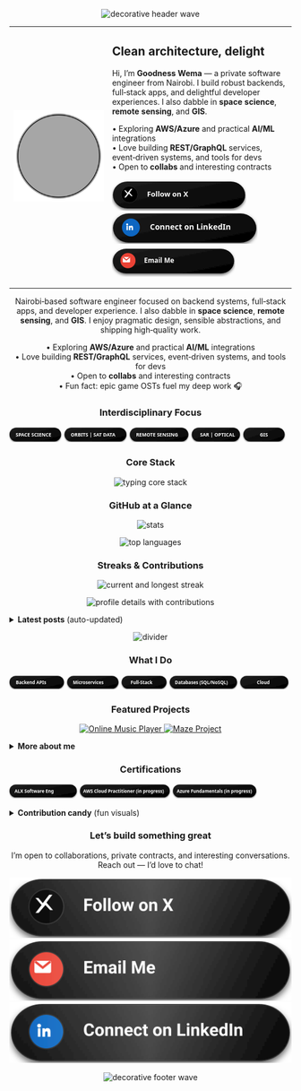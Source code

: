 <!-- ========================================================= -->
<!-- Decorative Header -->
<!-- ========================================================= -->
<p align="center">
  <img src="https://capsule-render.vercel.app/api?type=waving&color=0:000000,100:000000&height=140&section=header&text=Goodness%20Wema&fontColor=ffffff&fontSize=42&fontAlignY=35" alt="decorative header wave"/>
</p>

<!-- Intro with avatar + bio in two columns -->
<table role="presentation" border="0" cellpadding="0" cellspacing="0" style="border:0; border-collapse:collapse;">
  <tr>
    <td align="center" width="35%" style="border:0;">
      <img src="./brand-avatar-frame.svg" alt="Avatar" width="180"/>
    </td>
    <td style="border:0;">
      <h2>Clean architecture, delight</h2>
      <p>
        Hi, I’m <b>Goodness Wema</b> — a private software engineer from Nairobi. I build robust backends,
        full‑stack apps, and delightful developer experiences. I also dabble in <b>space science</b>,
        <b>remote sensing</b>, and <b>GIS</b>.
      </p>
      <p>
        • Exploring <b>AWS/Azure</b> and practical <b>AI/ML</b> integrations<br/>
        • Love building <b>REST/GraphQL</b> services, event‑driven systems, and tools for devs<br/>
        • Open to <b>collabs</b> and interesting contracts<br/>
      </p>
<!-- Social & Contact Buttons (inline SVG, pill shaped, CSS hover scale, no sweep) -->
      <p>
        <a href="https://x.com/WemaGoodness" title="Follow on X">
          <svg width="240" height="56" viewBox="0 0 260 56" xmlns="http://www.w3.org/2000/svg">
            <style>
              .btn { transition: transform .18s ease; transform-origin: 50% 50%; }
              .btn:hover { transform: scale(1.05); }
            </style>
            <defs>
              <linearGradient id="btnGradX" x1="0%" y1="0%" x2="100%" y2="100%">
                <stop offset="0%" stop-color="#1f1f1f"/>
                <stop offset="100%" stop-color="#000000"/>
              </linearGradient>
              <filter id="btnShadowX" x="-50%" y="-50%" width="200%" height="200%">
                <feDropShadow dx="0" dy="3" stdDeviation="3" flood-color="#000" flood-opacity="0.6"/>
              </filter>
            </defs>
            <g class="btn" filter="url(#btnShadowX)">
              <rect x="2" y="2" rx="28" ry="28" width="256" height="52" fill="url(#btnGradX)"/>
              <g transform="translate(18,11)">
                <circle cx="16" cy="16" r="16" fill="#000" stroke="#2a2a2a"/>
                <g transform="translate(6,5) scale(0.7)" fill="#fff">
                  <path d="M22.25 0h-4.2L9.65 11.1 3.7 4.25H0l8.1 9.4L0 24h4.2l8.85-10.35L19.3 20.3h3.7l-8.55-9.9L22.25 0z"/>
                </g>
                <text x="50" y="20" fill="#ffffff" font-family="Segoe UI, Roboto, Helvetica, Arial, sans-serif" font-size="16" font-weight="600">Follow on X</text>
              </g>
            </g>
          </svg>
        </a>
        <a href="https://www.linkedin.com/in/wema-goodness/" title="Connect on LinkedIn">
          <svg width="260" height="56" viewBox="0 0 260 56" xmlns="http://www.w3.org/2000/svg">
            <style>
              .btn { transition: transform .18s ease; transform-origin: 50% 50%; }
              .btn:hover { transform: scale(1.05); }
            </style>
            <defs>
              <linearGradient id="btnGradL" x1="0%" y1="0%" x2="100%" y2="100%">
                <stop offset="0%" stop-color="#1f1f1f"/>
                <stop offset="100%" stop-color="#000000"/>
              </linearGradient>
              <filter id="btnShadowL" x="-50%" y="-50%" width="200%" height="200%">
                <feDropShadow dx="0" dy="3" stdDeviation="3" flood-color="#000" flood-opacity="0.6"/>
              </filter>
            </defs>
            <g class="btn" filter="url(#btnShadowL)">
              <rect x="2" y="2" rx="28" ry="28" width="256" height="52" fill="url(#btnGradL)"/>
              <g transform="translate(18,11)">
                <circle cx="16" cy="16" r="16" fill="#0A66C2"/>
                <g transform="translate(7,7) scale(0.6)" fill="#fff">
                  <path d="M4 3C2.34 3 1 4.34 1 6s1.34 3 3 3 3-1.34 3-3S5.66 3 4 3zM2 10h4v13H2V10zm7 0h3.8v1.78h.05c.53-1 1.82-2.06 3.75-2.06 4.01 0 4.75 2.64 4.75 6.07V23H17v-5.4c0-1.29-.02-2.95-1.8-2.95-1.8 0-2.07 1.41-2.07 2.86V23H9V10z"/>
                </g>
                <text x="50" y="20" fill="#ffffff" font-family="Segoe UI, Roboto, Helvetica, Arial, sans-serif" font-size="16" font-weight="600">Connect on LinkedIn</text>
              </g>
            </g>
          </svg>
        </a>
        <a href="mailto:goodnesswemaa@gmail.com" title="Email Me">
          <svg width="220" height="56" viewBox="0 0 260 56" xmlns="http://www.w3.org/2000/svg">
            <style>
              .btn { transition: transform .18s ease; transform-origin: 50% 50%; }
              .btn:hover { transform: scale(1.05); }
            </style>
            <defs>
              <linearGradient id="btnGradE" x1="0%" y1="0%" x2="100%" y2="100%">
                <stop offset="0%" stop-color="#1f1f1f"/>
                <stop offset="100%" stop-color="#000000"/>
              </linearGradient>
              <filter id="btnShadowE" x="-50%" y="-50%" width="200%" height="200%">
                <feDropShadow dx="0" dy="3" stdDeviation="3" flood-color="#000" flood-opacity="0.6"/>
              </filter>
            </defs>
            <g class="btn" filter="url(#btnShadowE)">
              <rect x="2" y="2" rx="28" ry="28" width="256" height="52" fill="url(#btnGradE)"/>
              <g transform="translate(18,11)">
                <circle cx="16" cy="16" r="16" fill="#EA4335"/>
                <g transform="translate(5,7) scale(0.7)">
                  <rect x="0" y="2" width="22" height="16" rx="2" ry="2" fill="#fff"/>
                  <path d="M1 3 L11 11 L21 3" stroke="#EA4335" stroke-width="3" fill="none"/>
                </g>
                <text x="50" y="20" fill="#ffffff" font-family="Segoe UI, Roboto, Helvetica, Arial, sans-serif" font-size="16" font-weight="600">Email Me</text>
              </g>
            </g>
          </svg>
        </a>
      </p>
    </td>
  </tr>
</table>

<!-- Short Bio -->
<p align="center">
  Nairobi‑based software engineer focused on backend systems, full‑stack apps, and developer experience. I also dabble in <b>space science</b>, <b>remote sensing</b>, and <b>GIS</b>. I enjoy pragmatic design, sensible abstractions, and shipping high‑quality work.
</p>

<!-- Quick Highlights -->
<p align="center">
  • Exploring <b>AWS/Azure</b> and practical <b>AI/ML</b> integrations<br/>
  • Love building <b>REST/GraphQL</b> services, event‑driven systems, and tools for devs<br/>
  • Open to <b>collabs</b> and interesting contracts<br/>
  • Fun fact: epic game OSTs fuel my deep work 🎧
</p>

<!-- Interdisciplinary Focus (animated, oval pills) -->
<h3 align="center">Interdisciplinary Focus</h3>
<p align="center">
  <svg width="820" height="44" viewBox="0 0 820 44" xmlns="http://www.w3.org/2000/svg">
    <defs>
      <linearGradient id="pillGrad" x1="0%" y1="0%" x2="100%" y2="100%">
        <stop offset="0%" stop-color="#1f1f1f"/>
        <stop offset="100%" stop-color="#000000"/>
      </linearGradient>
      <filter id="pillShadow" x="-50%" y="-50%" width="200%" height="200%">
        <feDropShadow dx="0" dy="2" stdDeviation="2" flood-color="#000" flood-opacity="0.6"/>
      </filter>
      <style>
        .pill { filter:url(#pillShadow); }
        text { font: 600 14px 'Segoe UI', Roboto, Helvetica, Arial; fill:#fff; }
      </style>
    </defs>
    <g transform="translate(0,2)">
      <g class="pill" transform="translate(0,0)"><rect x="0" y="0" rx="20" ry="20" width="150" height="40" fill="url(#pillGrad)"/><text x="18" y="26">SPACE SCIENCE</text></g>
      <g class="pill" transform="translate(160,0)"><rect x="0" y="0" rx="20" ry="20" width="180" height="40" fill="url(#pillGrad)"/><text x="18" y="26">ORBITS | SAT DATA</text></g>
      <g class="pill" transform="translate(350,0)"><rect x="0" y="0" rx="20" ry="20" width="170" height="40" fill="url(#pillGrad)"/><text x="18" y="26">REMOTE SENSING</text></g>
      <g class="pill" transform="translate(530,0)"><rect x="0" y="0" rx="20" ry="20" width="140" height="40" fill="url(#pillGrad)"/><text x="24" y="26">SAR | OPTICAL</text></g>
      <g class="pill" transform="translate(680,0)"><rect x="0" y="0" rx="20" ry="20" width="120" height="40" fill="url(#pillGrad)"/><text x="48" y="26">GIS</text></g>
    </g>
  </svg>
</p>

<!-- --------------------------------------------------------- -->
<!-- Toolbox / Tech -->
<!-- --------------------------------------------------------- -->
<h3 align="center">Core Stack</h3>
<p align="center">
  <img src="https://readme-typing-svg.demolab.com?font=Fira+Code&weight=600&size=20&duration=2000&pause=300&color=FFFFFF&center=true&vCenter=true&width=900&lines=Python;TypeScript;JavaScript;Node.js;React+Native;Docker;MongoDB%2FMongoose;SQL%3A+PostgreSQL%2FMySQL;Ubuntu+%28Linux%29" alt="typing core stack" />
</p>


<!-- --------------------------------------------------------- -->
<!-- Visual Metrics (Animated/Dynamic) -->
<!-- --------------------------------------------------------- -->
<h3 align="center">GitHub at a Glance</h3>
<p align="center">
  <img src="https://github-readme-stats.vercel.app/api?username=WemaGoodness&show_icons=true&theme=dark&hide_border=true&bg_color=000000&title_color=ffffff&text_color=cccccc&icon_color=ffffff" alt="stats" />
</p>
<p align="center">
  <img src="https://github-readme-stats.vercel.app/api/top-langs/?username=WemaGoodness&layout=compact&theme=dark&hide_border=true&bg_color=000000&title_color=ffffff&text_color=cccccc" alt="top languages" />
</p>


<!-- Dynamic Streak & Contributions -->
<h3 align="center">Streaks & Contributions</h3>
<p align="center">
  <img src="https://streak-stats.demolab.com?user=WemaGoodness&theme=dark&hide_border=true&background=000000" alt="current and longest streak" />
</p>
<p align="center">
  <img src="https://github-profile-summary-cards.vercel.app/api/cards/profile-details?username=WemaGoodness&theme=github_dark" alt="profile details with contributions" />
</p>


<!-- Latest Posts -->
<details>
  <summary><b>Latest posts</b> (auto-updated)</summary>
  <br/>
  <p>
    <a href="https://dev.to/wemagoodness" target="_blank"><img src="https://img.shields.io/badge/dev.to-Articles-0A0A0A?style=for-the-badge&logo=dev.to" alt="dev.to"/></a>
    <a href="https://medium.com/@goodnesswemaa" target="_blank"><img src="https://img.shields.io/badge/Medium-Articles-12100E?style=for-the-badge&logo=medium" alt="Medium"/></a>
  </p>
  <sub>Tip: set up an action like <code>blog-post-workflow</code> to auto-populate recent posts here.</sub>
</details>

<!-- Separator -->
<p align="center">
  <img src="https://capsule-render.vercel.app/api?type=rect&color=0:000000,100:000000&height=2&section=footer" alt="divider"/>
</p>

<!-- --------------------------------------------------------- -->
<!-- What I Do / Services -->
<!-- --------------------------------------------------------- -->
<h3 align="center">What I Do</h3>
<p align="center">
  <svg width="880" height="44" viewBox="0 0 880 44" xmlns="http://www.w3.org/2000/svg">
    <defs>
      <linearGradient id="svcgrad" x1="0%" y1="0%" x2="100%" y2="100%">
        <stop offset="0%" stop-color="#1f1f1f"/>
        <stop offset="100%" stop-color="#000000"/>
      </linearGradient>
      <filter id="svcShadow" x="-50%" y="-50%" width="200%" height="200%">
        <feDropShadow dx="0" dy="2" stdDeviation="2" flood-color="#000" flood-opacity="0.6"/>
      </filter>
      <style> text{font:600 14px 'Segoe UI', Roboto, Helvetica, Arial; fill:#fff;} </style>
    </defs>
    <g transform="translate(0,2)">
      <g filter="url(#svcShadow)" transform="translate(0,0)"><rect x="0" y="0" rx="20" ry="20" width="170" height="40" fill="url(#svcgrad)"/><text x="20" y="26">Backend APIs</text></g>
      <g filter="url(#svcShadow)" transform="translate(180,0)"><rect x="0" y="0" rx="20" ry="20" width="160" height="40" fill="url(#svcgrad)"/><text x="18" y="26">Microservices</text></g>
      <g filter="url(#svcShadow)" transform="translate(350,0)"><rect x="0" y="0" rx="20" ry="20" width="140" height="40" fill="url(#svcgrad)"/><text x="28" y="26">Full‑Stack</text></g>
      <g filter="url(#svcShadow)" transform="translate(500,0)"><rect x="0" y="0" rx="20" ry="20" width="210" height="40" fill="url(#svcgrad)"/><text x="16" y="26">Databases (SQL/NoSQL)</text></g>
      <g filter="url(#svcShadow)" transform="translate(720,0)"><rect x="0" y="0" rx="20" ry="20" width="150" height="40" fill="url(#svcgrad)"/><text x="52" y="26">Cloud</text></g>
    </g>
  </svg>
</p>

<!-- Featured Projects (Pinned) -->
<h3 align="center">Featured Projects</h3>
<p align="center">
  <a href="https://github.com/WemaGoodness/Online-Music-Player">
    <img src="https://github-readme-stats.vercel.app/api/pin/?username=WemaGoodness&repo=Online-Music-Player&theme=radical&hide_border=true" alt="Online Music Player" />
  </a>
  <a href="https://github.com/WemaGoodness/Maze_Project">
    <img src="https://github-readme-stats.vercel.app/api/pin/?username=WemaGoodness&repo=Maze_Project&theme=radical&hide_border=true" alt="Maze Project" />
  </a>
</p>

<!-- More details -->
<details>
  <summary><b>More about me</b></summary>
  <br/>
  <ul>
    <li>Languages: TypeScript, JavaScript, Python, C/C++, C#</li>
    <li>Frameworks: Node.js, Express, React, FastAPI</li>
    <li>Data: MySQL, PostgreSQL, Redis, Prisma/ORMs</li>
    <li>Infra: Docker, GitHub Actions, Vercel, basic AWS/Azure</li>
    <li>Interests: game mechanics, procedural gen, graphics experiments</li>
  </ul>
</details>

<!-- Certifications -->
<h3 align="center">Certifications</h3>
<p align="center">
  <svg width="880" height="44" viewBox="0 0 880 44" xmlns="http://www.w3.org/2000/svg">
    <defs>
      <linearGradient id="certgrad" x1="0%" y1="0%" x2="100%" y2="100%">
        <stop offset="0%" stop-color="#1f1f1f"/>
        <stop offset="100%" stop-color="#000000"/>
      </linearGradient>
      <filter id="certShadow" x="-50%" y="-50%" width="200%" height="200%">
        <feDropShadow dx="0" dy="2" stdDeviation="2" flood-color="#000" flood-opacity="0.6"/>
      </filter>
      <style> text{font:600 14px 'Segoe UI', Roboto, Helvetica, Arial; fill:#fff;} </style>
    </defs>
    <g transform="translate(0,2)">
      <g filter="url(#certShadow)" transform="translate(0,0)"><rect x="0" y="0" rx="20" ry="20" width="210" height="40" fill="url(#certgrad)"/><text x="16" y="26">ALX Software Eng</text></g>
      <g filter="url(#certShadow)" transform="translate(220,0)"><rect x="0" y="0" rx="20" ry="20" width="280" height="40" fill="url(#certgrad)"/><text x="10" y="26">AWS Cloud Practitioner (in progress)</text></g>
      <g filter="url(#certShadow)" transform="translate(510,0)"><rect x="0" y="0" rx="20" ry="20" width="260" height="40" fill="url(#certgrad)"/><text x="12" y="26">Azure Fundamentals (in progress)</text></g>
    </g>
  </svg>
</p>

<!-- --------------------------------------------------------- -->
<!-- Contribution Candy (optional) -->
<!-- --------------------------------------------------------- -->
<details>
  <summary><b>Contribution candy</b> (fun visuals)</summary>
  <br/>
  <p>
    <em>Note: Some visuals depend on external generators and may need setup in your profile repo.</em>
  </p>
  <p>
    <img src="https://raw.githubusercontent.com/Platane/snk/output/github-contribution-grid-snake.svg" alt="contribution snake"/>
  </p>
</details>

<!-- --------------------------------------------------------- -->
<!-- Call to Action -->
<!-- --------------------------------------------------------- -->
<h3 align="center">Let’s build something great</h3>
<p align="center">
  I’m open to collaborations, private contracts, and interesting conversations. Reach out — I’d love to chat!
</p>
<p align="center">
  <a href="https://x.com/WemaGoodness" title="DM on X"><img src="./button-x.svg" alt="DM on X"/></a>
  <a href="mailto:goodnesswemaa@gmail.com" title="Email"><img src="./button-email.svg" alt="Email"/></a>
  <a href="https://www.linkedin.com/in/wema-goodness/" title="LinkedIn"><img src="./button-linkedin.svg" alt="LinkedIn"/></a>
</p>

<!-- Decorative Footer -->
<p align="center">
  <img src="https://capsule-render.vercel.app/api?type=waving&color=0:000000,100:000000&height=140&section=footer" alt="decorative footer wave"/>
</p>
